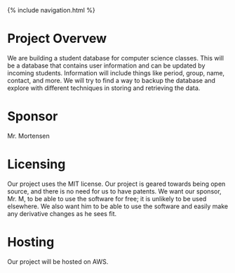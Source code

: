 {% include navigation.html %}

# Project Overvew

We are building a student database for computer science classes. This will be a database that contains user information and can be updated by incoming students. Information will include things like period, group, name, contact, and more. We will try to find a way to backup the database and explore with different techniques in storing and retrieving the data.

# Sponsor

Mr. Mortensen

# Licensing 

Our project uses the MIT license. Our project is geared towards being open source, and there is no need for us to have patents. We want our sponsor, Mr. M, to be able to use the software for free; it is unlikely to be used elsewhere. We also want him to be able to use the software and easily make any derivative changes as he sees fit. 

# Hosting

Our project will be hosted on AWS. 
